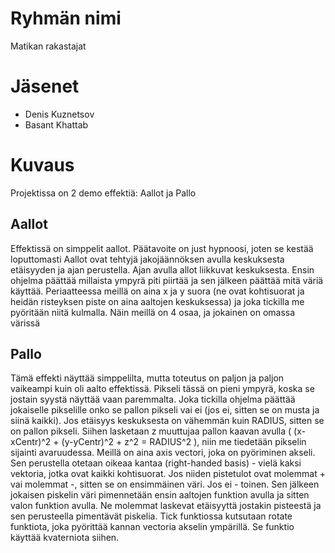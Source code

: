 # Ryhmän nimi
Matikan rakastajat
# Jäsenet
- Denis Kuznetsov
- Basant Khattab
# Kuvaus
Projektissa on 2 demo effektiä: Aallot ja Pallo
## Aallot
Effektissä on simppelit aallot. Päätavoite on just hypnoosi, joten se kestää loputtomasti
Aallot ovat tehtyjä jakojäännöksen avulla keskuksesta etäisyyden ja ajan perustella. Ajan avulla allot liikkuvat keskuksesta.
Ensin ohjelma päättää millaista ympyrä piti piirtää ja sen jälkeen päättää mitä väriä käyttää. Periaatteessa meillä on aina x ja y suora (ne ovat kohtisuorat ja heidän risteyksen piste on aina aaltojen keskuksessa) ja joka tickilla me pyöritään niitä kulmalla. Näin meillä on 4 osaa, ja jokainen on omassa värissä
## Pallo
Tämä effekti näyttää simppelilta, mutta toteutus on paljon ja paljon vaikeampi kuin oli aalto effektissä. 
Pikseli tässä on pieni ympyrä, koska se jostain syystä näyttää vaan paremmalta.
Joka tickilla ohjelma päättää jokaiselle pikselille onko se pallon pikseli vai ei (jos ei, sitten se on musta ja siinä kaikki). Jos etäisyys keskuksesta on vähemmän kuin RADIUS, sitten se on pallon pikseli. Siihen lasketaan z muuttujaa pallon kaavan avulla ( (x-xCentr)^2 + (y-yCentr)^2 + z^2 = RADIUS^2 ), niin me tiedetään pikselin sijainti avaruudessa.
Meillä on aina axis vectori, joka on pyöriminen akseli. Sen perustella otetaan oikeaa kantaa (right-handed basis) - vielä kaksi vektoria, jotka ovat kaikki kohtisuorat. Jos niiden pistetulot ovat molemmat + vai molemmat -, sitten se on ensimmäinen väri. Jos ei - toinen. Sen jälkeen jokaisen piskelin väri pimennetään ensin aaltojen funktion avulla ja sitten valon funktion avulla. Ne molemmat laskevat etäisyyttä jostakin pisteestä ja sen perusteella pimentävät piskelia.
Tick funktiossa kutsutaan rotate funktiota, joka pyörittää kannan vectoria akselin ympärillä. Se funktio käyttää kvaterniota siihen.

